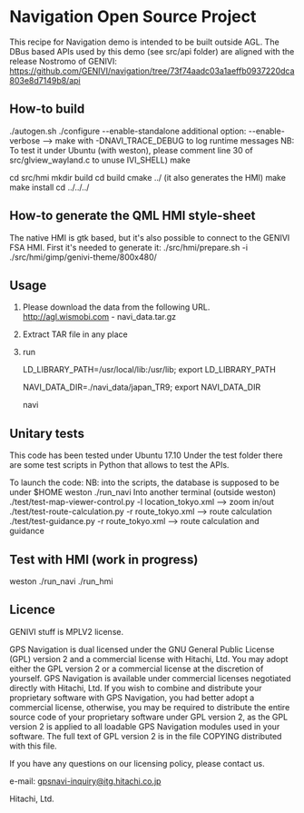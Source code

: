 Navigation Open Source Project
==============================

This recipe for Navigation demo is intended to be built outside AGL.
The DBus based APIs used by this demo (see src/api folder) are aligned with the release Nostromo of GENIVI:
https://github.com/GENIVI/navigation/tree/73f74aadc03a1aeffb0937220dca803e8d7149b8/api

## How-to build
./autogen.sh
./configure --enable-standalone 
additional option:
--enable-verbose --> make with -DNAVI_TRACE_DEBUG to log runtime messages
NB: To test it under Ubuntu (with weston), please comment line 30 of src/glview_wayland.c to unuse IVI_SHELL)
make

cd src/hmi
mkdir build
cd build
cmake ../
(it also generates the HMI)
make 
make install
cd ../../../

## How-to generate the QML HMI style-sheet
The native HMI is gtk based, but it's also possible to connect to the GENIVI FSA HMI. First it's needed to generate it:
./src/hmi/prepare.sh -i ./src/hmi/gimp/genivi-theme/800x480/


## Usage

1. Please download the data from the following URL.
    http://agl.wismobi.com  - navi_data.tar.gz
2. Extract TAR file in any place
3. run

    LD_LIBRARY_PATH=/usr/local/lib:/usr/lib; export LD_LIBRARY_PATH

    NAVI_DATA_DIR=./navi_data/japan_TR9; export NAVI_DATA_DIR

    navi

## Unitary tests 

This code has been tested under Ubuntu 17.10
Under the test folder there are some test scripts in Python that allows to test the APIs. 

To launch the code:
NB: into the scripts, the database is supposed to be under $HOME
weston
./run_navi
Into another terminal (outside weston)
./test/test-map-viewer-control.py -l location_tokyo.xml
--> zoom in/out
./test/test-route-calculation.py -r route_tokyo.xml
--> route calculation
./test/test-guidance.py -r route_tokyo.xml
--> route calculation and guidance 

## Test with HMI (work in progress)
weston
./run_navi
./run_hmi

## Licence

GENIVI stuff is MPLV2 license.

GPS Navigation is dual licensed under the GNU General Public License (GPL) version 2 and a commercial license with Hitachi, Ltd.  You may adopt either the GPL version 2 or a commercial license at the discretion of yourself.
GPS Navigation is available under commercial licenses negotiated directly with Hitachi, Ltd.  If you wish to combine and distribute your proprietary software with GPS Navigation, you had better adopt a commercial license, otherwise, you may be required to distribute the entire source code of your proprietary software under GPL version 2, as the GPL version 2 is applied to all loadable GPS Navigation modules used in your software.
The full text of GPL version 2 is in the file COPYING distributed with this file.

If you have any questions on our licensing policy, please contact us.

 e-mail: gpsnavi-inquiry@itg.hitachi.co.jp

Hitachi, Ltd.


